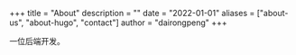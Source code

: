 +++
title = "About"
description = ""
date = "2022-01-01"
aliases = ["about-us", "about-hugo", "contact"]
author = "dairongpeng"
+++

一位后端开发。